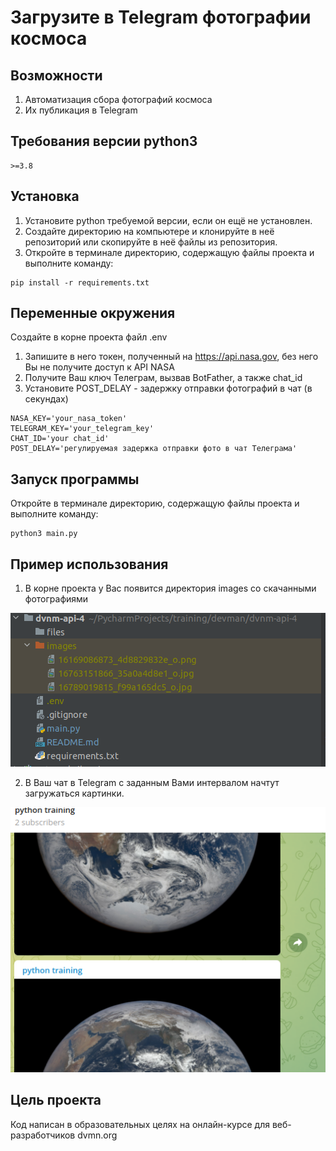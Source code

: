 # Загрузите в Telegram фотографии космоса
## Возможности
1. Автоматизация сбора фотографий космоса
2. Их публикация в Telegram

## Требования версии python3
```
>=3.8
```
## Установка
1) Установите python требуемой версии, если он ещё не установлен.
2) Создайте директорию на компьютере и клонируйте в неё репозиторий или скопируйте в неё файлы из репозитория.
3) Откройте в терминале директорию, содержащую файлы проекта и выполните команду:
```
pip install -r requirements.txt
```

## Переменные окружения
Создайте в корне проекта файл .env
1) Запишите в него токен, полученный на https://api.nasa.gov, без него Вы не получите доступ 
к API NASA
2) Получите Ваш ключ Телеграм, вызвав BotFather, а также chat_id
3) Установите POST_DELAY - задержку отправки фотографий в чат (в секундах)

```dotenv
NASA_KEY='your_nasa_token'
TELEGRAM_KEY='your_telegram_key'
CHAT_ID='your chat_id'
POST_DELAY='регулируемая задержка отправки фото в чат Телеграма'
```

## Запуск программы
Откройте в терминале директорию, содержащую файлы проекта и выполните команду:
```
python3 main.py
```
## Пример использования
1) В корне проекта у Вас появится директория images со скачанными фотографиями


![photos](./files/photos.png?raw=true "папка с картинками")

2) В Ваш чат в Telegram с заданным Вами интервалом начтут загружаться картинки.


![photos in telegram](./files/photos_in_telegram.png?raw=true "картинками чате Telegram")

## Цель проекта
Код написан в образовательных целях на онлайн-курсе для веб-разработчиков dvmn.org